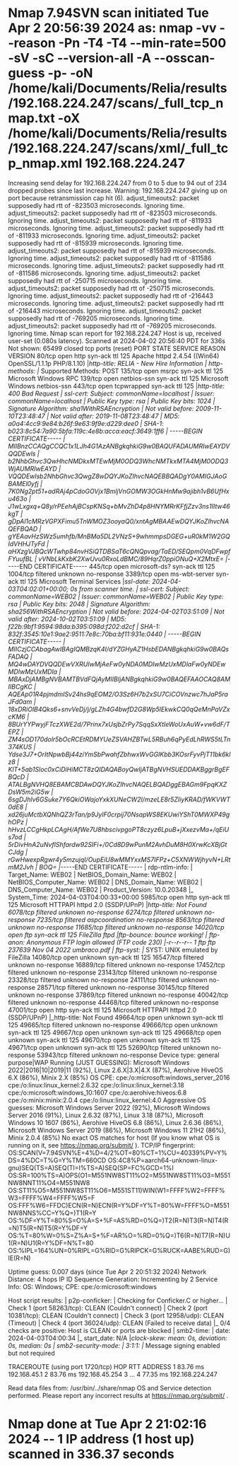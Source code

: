 # Nmap 7.94SVN scan initiated Tue Apr  2 20:56:39 2024 as: nmap -vv --reason -Pn -T4 -T4 --min-rate=500 -sV -sC --version-all -A --osscan-guess -p- -oN /home/kali/Documents/Relia/results/192.168.224.247/scans/_full_tcp_nmap.txt -oX /home/kali/Documents/Relia/results/192.168.224.247/scans/xml/_full_tcp_nmap.xml 192.168.224.247
Increasing send delay for 192.168.224.247 from 0 to 5 due to 94 out of 234 dropped probes since last increase.
Warning: 192.168.224.247 giving up on port because retransmission cap hit (6).
adjust_timeouts2: packet supposedly had rtt of -823503 microseconds.  Ignoring time.
adjust_timeouts2: packet supposedly had rtt of -823503 microseconds.  Ignoring time.
adjust_timeouts2: packet supposedly had rtt of -811933 microseconds.  Ignoring time.
adjust_timeouts2: packet supposedly had rtt of -811933 microseconds.  Ignoring time.
adjust_timeouts2: packet supposedly had rtt of -815939 microseconds.  Ignoring time.
adjust_timeouts2: packet supposedly had rtt of -815939 microseconds.  Ignoring time.
adjust_timeouts2: packet supposedly had rtt of -811586 microseconds.  Ignoring time.
adjust_timeouts2: packet supposedly had rtt of -811586 microseconds.  Ignoring time.
adjust_timeouts2: packet supposedly had rtt of -250715 microseconds.  Ignoring time.
adjust_timeouts2: packet supposedly had rtt of -250715 microseconds.  Ignoring time.
adjust_timeouts2: packet supposedly had rtt of -216443 microseconds.  Ignoring time.
adjust_timeouts2: packet supposedly had rtt of -216443 microseconds.  Ignoring time.
adjust_timeouts2: packet supposedly had rtt of -769205 microseconds.  Ignoring time.
adjust_timeouts2: packet supposedly had rtt of -769205 microseconds.  Ignoring time.
Nmap scan report for 192.168.224.247
Host is up, received user-set (0.080s latency).
Scanned at 2024-04-02 20:56:40 PDT for 336s
Not shown: 65499 closed tcp ports (reset)
PORT      STATE    SERVICE         REASON          VERSION
80/tcp    open     http            syn-ack ttl 125 Apache httpd 2.4.54 ((Win64) OpenSSL/1.1.1p PHP/8.1.10)
|_http-title: RELIA - New Hire Information
| http-methods: 
|_  Supported Methods: POST
135/tcp   open     msrpc           syn-ack ttl 125 Microsoft Windows RPC
139/tcp   open     netbios-ssn     syn-ack ttl 125 Microsoft Windows netbios-ssn
443/tcp   open     tcpwrapped      syn-ack ttl 125
|_http-title: 400 Bad Request
| ssl-cert: Subject: commonName=localhost
| Issuer: commonName=localhost
| Public Key type: rsa
| Public Key bits: 1024
| Signature Algorithm: sha1WithRSAEncryption
| Not valid before: 2009-11-10T23:48:47
| Not valid after:  2019-11-08T23:48:47
| MD5:   a0a4:4cc9:9e84:b26f:9e63:9f9e:d229:dee0
| SHA-1: b023:8c54:7a90:5bfa:119c:4e8b:acca:eacf:3649:1ff6
| -----BEGIN CERTIFICATE-----
| MIIBnzCCAQgCCQC1x1LJh4G1AzANBgkqhkiG9w0BAQUFADAUMRIwEAYDVQQDEwls
| b2NhbGhvc3QwHhcNMDkxMTEwMjM0ODQ3WhcNMTkxMTA4MjM0ODQ3WjAUMRIwEAYD
| VQQDEwlsb2NhbGhvc3QwgZ8wDQYJKoZIhvcNAQEBBQADgY0AMIGJAoGBAMEl0yfj
| 7K0Ng2pt51+adRAj4pCdoGOVjx1BmljVnGOMW3OGkHnMw9ajibh1vB6UfHxu463o
| J1wLxgxq+Q8y/rPEehAjBCspKNSq+bMvZhD4p8HNYMRrKFfjZzv3ns1IItw46kgT
| gDpAl1cMRzVGPXFimu5TnWMOZ3ooyaQ0/xntAgMBAAEwDQYJKoZIhvcNAQEFBQAD
| gYEAavHzSWz5umhfb/MnBMa5DL2VNzS+9whmmpsDGEG+uR0kM1W2GQIdVHHJTyFd
| aHXzgVJBQcWTwhp84nvHSiQTDBSaT6cQNQpvag/TaED/SEQpm0VqDFwpfFYuufBL
| vVNbLkKxbK2XwUvu0RxoLdBMC/89HqrZ0ppiONuQ+X2MtxE=
|_-----END CERTIFICATE-----
445/tcp   open     microsoft-ds?   syn-ack ttl 125
1004/tcp  filtered unknown         no-response
3389/tcp  open     ms-wbt-server   syn-ack ttl 125 Microsoft Terminal Services
|_ssl-date: 2024-04-03T04:02:01+00:00; 0s from scanner time.
| ssl-cert: Subject: commonName=WEB02
| Issuer: commonName=WEB02
| Public Key type: rsa
| Public Key bits: 2048
| Signature Algorithm: sha256WithRSAEncryption
| Not valid before: 2024-04-02T03:51:09
| Not valid after:  2024-10-02T03:51:09
| MD5:   f22b:9bf1:9594:98da:b395:098d:f202:d2cf
| SHA-1: 832f:3545:10e1:9ae2:9511:7e8c:70ba:bf11:931e:0440
| -----BEGIN CERTIFICATE-----
| MIICzjCCAbagAwIBAgIQMBzqK4I/dYZGHyAZ1HsbEDANBgkqhkiG9w0BAQsFADAQ
| MQ4wDAYDVQQDEwVXRUIwMjAeFw0yNDA0MDIwMzUxMDlaFw0yNDEwMDIwMzUxMDla
| MBAxDjAMBgNVBAMTBVdFQjAyMIIBIjANBgkqhkiG9w0BAQEFAAOCAQ8AMIIBCgKC
| AQEAp01R4pjmdmISv24hs9qEOM2/O3Sz6H7b2xSU7CiCOVnzwc7hJaP5raJFd0am
| 18xDRiOlB4Qks6+snvVeDj/j/gLZh4G4bwfD2G8Wp5lEkwkCQ0qQeMnPaVZxcKM6
| 8BUrYYPwyjFTczXWE2d/7Prinx7xUsjbZrPy7SqqSxXtIeWoUxAuW+vw6dF/TEPZ
| ZM4sOD170dolr5bOcRCEtRDMYUeZSVAHZBTwL5RBuh6qPyEdLhRWS5tLTn374KUS
| Ydse3J7+OrItNpwbBj44ziYmSbPwahfZbhwxWvGGIKbb3KOsrFyvPjT11bk6klz8
| KlT+5ab1Sloc0xCiDiHiMCT8zQIDAQABoyQwIjATBgNVHSUEDDAKBggrBgEFBQcD
| ATALBgNVHQ8EBAMCBDAwDQYJKoZIhvcNAQELBQADggEBAGm9FpqKXZDsW5m2iG5w
| 6sgDJhlv6GSuke7Y6QkiOWajoYxkXUNeCW2l/mzeLE8r5ZIiyKRAD/fWKVWT0dE8
| xd26juMctbXQNhQZ3rTan/p9JylF0crpij70NsapWS8EKUwiYShT0MWXP49ghOPz
| hHvzLCCgHkpLCAgH/AfWe7U8hbscivpgoPT8czyz6LpuB+jXxezvMa+/qEiUs7od
| 5rDivHnA2uNvflShfardw92SIFi+/0Cd8D9wPunM2AvhDuM8H0XrwKcXBjGtCJdg
| rGwHwexpRgwr4y5mzujqI/OupEiU8wMMYxxMS7IFPz+C5XNWWjhyvN+LRtmM2Jvh
| BOQ=
|_-----END CERTIFICATE-----
| rdp-ntlm-info: 
|   Target_Name: WEB02
|   NetBIOS_Domain_Name: WEB02
|   NetBIOS_Computer_Name: WEB02
|   DNS_Domain_Name: WEB02
|   DNS_Computer_Name: WEB02
|   Product_Version: 10.0.20348
|_  System_Time: 2024-04-03T04:00:33+00:00
5985/tcp  open     http            syn-ack ttl 125 Microsoft HTTPAPI httpd 2.0 (SSDP/UPnP)
|_http-title: Not Found
6078/tcp  filtered unknown         no-response
6274/tcp  filtered unknown         no-response
7235/tcp  filtered aspcoordination no-response
8563/tcp  filtered unknown         no-response
11685/tcp filtered unknown         no-response
14020/tcp open     ftp             syn-ack ttl 125 FileZilla ftpd
|_ftp-bounce: bounce working!
| ftp-anon: Anonymous FTP login allowed (FTP code 230)
|_-r--r--r-- 1 ftp ftp         237639 Nov 04  2022 umbraco.pdf
| ftp-syst: 
|_  SYST: UNIX emulated by FileZilla
14080/tcp open     unknown         syn-ack ttl 125
16547/tcp filtered unknown         no-response
16889/tcp filtered unknown         no-response
17452/tcp filtered unknown         no-response
23143/tcp filtered unknown         no-response
23328/tcp filtered unknown         no-response
24111/tcp filtered unknown         no-response
28571/tcp filtered unknown         no-response
30145/tcp filtered unknown         no-response
37869/tcp filtered unknown         no-response
40042/tcp filtered unknown         no-response
44468/tcp filtered unknown         no-response
47001/tcp open     http            syn-ack ttl 125 Microsoft HTTPAPI httpd 2.0 (SSDP/UPnP)
|_http-title: Not Found
49664/tcp open     unknown         syn-ack ttl 125
49665/tcp filtered unknown         no-response
49666/tcp open     unknown         syn-ack ttl 125
49667/tcp open     unknown         syn-ack ttl 125
49668/tcp open     unknown         syn-ack ttl 125
49670/tcp open     unknown         syn-ack ttl 125
49671/tcp open     unknown         syn-ack ttl 125
52690/tcp filtered unknown         no-response
53943/tcp filtered unknown         no-response
Device type: general purpose|WAP
Running (JUST GUESSING): Microsoft Windows 2022|2016|10|2019|11 (92%), Linux 2.6.X|3.X|4.X (87%), Aerohive HiveOS 6.X (86%), Minix 2.X (85%)
OS CPE: cpe:/o:microsoft:windows_server_2016 cpe:/o:linux:linux_kernel:2.6.32 cpe:/o:linux:linux_kernel:3.18 cpe:/o:microsoft:windows_10:1607 cpe:/o:aerohive:hiveos:6.8 cpe:/o:minix:minix:2.0.4 cpe:/o:linux:linux_kernel:4.0
Aggressive OS guesses: Microsoft Windows Server 2022 (92%), Microsoft Windows Server 2016 (91%), Linux 2.6.32 (87%), Linux 3.18 (87%), Microsoft Windows 10 1607 (86%), Aerohive HiveOS 6.8 (86%), Linux 2.6.36 (86%), Microsoft Windows Server 2019 (86%), Microsoft Windows 11 21H2 (86%), Minix 2.0.4 (85%)
No exact OS matches for host (If you know what OS is running on it, see https://nmap.org/submit/ ).
TCP/IP fingerprint:
OS:SCAN(V=7.94SVN%E=4%D=4/2%OT=80%CT=1%CU=40339%PV=Y%DS=4%DC=T%G=Y%TM=660CD
OS:4C8%P=aarch64-unknown-linux-gnu)SEQ(TS=A)SEQ(TI=I%TS=A)SEQ(SP=FC%GCD=1%I
OS:SR=100%TS=A)OPS(O1=M551NW8ST11%O2=M551NW8ST11%O3=M551NW8NNT11%O4=M551NW8
OS:ST11%O5=M551NW8ST11%O6=M551ST11)WIN(W1=FFFF%W2=FFFF%W3=FFFF%W4=FFFF%W5=F
OS:FFF%W6=FFDC)ECN(R=N)ECN(R=Y%DF=Y%T=80%W=FFFF%O=M551NW8NNS%CC=Y%Q=)T1(R=Y
OS:%DF=Y%T=80%S=O%A=S+%F=AS%RD=0%Q=)T2(R=N)T3(R=N)T4(R=N)T5(R=N)T5(R=Y%DF=Y
OS:%T=80%W=0%S=Z%A=S+%F=AR%O=%RD=0%Q=)T6(R=N)T7(R=N)U1(R=N)U1(R=Y%DF=N%T=80
OS:%IPL=164%UN=0%RIPL=G%RID=G%RIPCK=G%RUCK=AABE%RUD=G)IE(R=N)

Uptime guess: 0.007 days (since Tue Apr  2 20:51:32 2024)
Network Distance: 4 hops
IP ID Sequence Generation: Incrementing by 2
Service Info: OS: Windows; CPE: cpe:/o:microsoft:windows

Host script results:
| p2p-conficker: 
|   Checking for Conficker.C or higher...
|   Check 1 (port 58263/tcp): CLEAN (Couldn't connect)
|   Check 2 (port 10381/tcp): CLEAN (Couldn't connect)
|   Check 3 (port 12958/udp): CLEAN (Timeout)
|   Check 4 (port 36024/udp): CLEAN (Failed to receive data)
|_  0/4 checks are positive: Host is CLEAN or ports are blocked
| smb2-time: 
|   date: 2024-04-03T04:00:34
|_  start_date: N/A
|_clock-skew: mean: 0s, deviation: 0s, median: 0s
| smb2-security-mode: 
|   3:1:1: 
|_    Message signing enabled but not required

TRACEROUTE (using port 1720/tcp)
HOP RTT      ADDRESS
1   83.76 ms 192.168.45.1
2   83.76 ms 192.168.45.254
3   ...
4   77.35 ms 192.168.224.247

Read data files from: /usr/bin/../share/nmap
OS and Service detection performed. Please report any incorrect results at https://nmap.org/submit/ .
# Nmap done at Tue Apr  2 21:02:16 2024 -- 1 IP address (1 host up) scanned in 336.37 seconds
